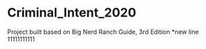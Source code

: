 # Criminal_Intent_2020
Project built based on Big Nerd Ranch Guide, 3rd Edition
*new line
11111111111
